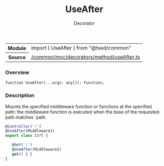 
<header class="symbol-info-header"><h1 id="useafter">UseAfter</h1><label class="symbol-info-type-label decorator">Decorator</label></header>
<!-- summary -->
<section class="symbol-info"><table class="is-full-width"><tbody><tr><th>Module</th><td><div class="lang-typescript"><span class="token keyword">import</span> { UseAfter }&nbsp;<span class="token keyword">from</span>&nbsp;<span class="token string">"@tsed/common"</span></div></td></tr><tr><th>Source</th><td><a href="https://github.com/Romakita/ts-express-decorators/blob/v4.30.0/src//common/mvc/decorators/method/useAfter.ts#L0-L0">/common/mvc/decorators/method/useAfter.ts</a></td></tr></tbody></table></section>
<!-- overview -->


### Overview


<pre><code class="typescript-lang ">function <span class="token function">UseAfter</span><span class="token punctuation">(</span>...args<span class="token punctuation">:</span> <span class="token keyword">any</span><span class="token punctuation">[</span><span class="token punctuation">]</span><span class="token punctuation">)</span><span class="token punctuation">:</span> Function<span class="token punctuation">;</span></code></pre>


<!-- Parameters -->

<!-- Description -->


### Description

Mounts the specified middleware function or functions at the specified path: the middleware function is executed when
the base of the requested path matches `path.

```typescript
@Controller('/')
@UseAfter(Middleware1)
export class Ctrl {

   @Get('/')
   @UseAfter(Middleware2)
   get() { }
}
```

<!-- Members -->

